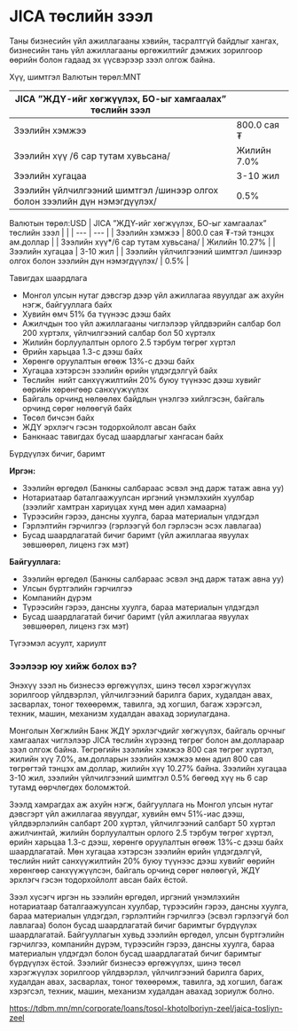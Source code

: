 # JICA төслийн зээл

Таны бизнесийн үйл ажиллагааны хэвийн, тасралтгүй байдлыг хангах, бизнесийн тань үйл ажиллагааны өргөжилтийг дэмжих зорилгоор өөрийн болон гадаад эх үүсвэрээр зээл олгож байна.

Хүү, шимтгэл
Валютын төрөл:MNT

| JICA ”ЖДҮ-ийг хөгжүүлэх, БО-ыг хамгаалах” төслийн зээл | |
| --- | --- |
| Зээлийн хэмжээ | 800.0 сая ₮ |
| Зээлийн хүү /6 сар тутам хувьсана/ | Жилийн 7.0% |
| Зээлийн хугацаа | 3-10 жил |
| Зээлийн үйлчилгээний шимтгэл /шинээр олгох болон зээлийн дүн нэмэгдүүлэх/ | 0.5% |

Валютын төрөл:USD
| JICA ”ЖДҮ-ийг хөгжүүлэх, БО-ыг хамгаалах” төслийн зээл | |
| --- | --- |
| Зээлийн хэмжээ | 800.0 сая ₮-тэй тэнцэх ам.доллар |
| Зээлийн хүү\*/6 сар тутам хувьсана/ | Жилийн 10.27% |
| Зээлийн хугацаа | 3-10 жил |
| Зээлийн үйлчилгээний шимтгэл /шинээр олгох болон зээлийн дүн нэмэгдүүлэх/ | 0.5% |

Тавигдах шаардлага

* Монгол улсын нутаг дэвсгэр дээр үйл ажиллагаа явуулдаг аж ахуйн нэгж, байгууллага байх
* Хувийн өмч 51% ба түүнээс дээш байх
* Ажилчдын тоо үйл ажиллагааны чиглэлээр үйлдвэрийн салбар бол 200 хүртэлх, үйлчилгээний салбар бол 50 хүртэлх
* Жилийн борлуулалтын орлого 2.5 тэрбум төгрөг хүртэл
* Өрийн харьцаа 1.3-с дээш байх
* Хөрөнгө оруулалтын өгөөж 13%-с дээш байх
* Хугацаа хэтэрсэн зээлийн өрийн үлдэгдэлгүй байх
* Төслийн  нийт санхүүжилтийн 20% буюу түүнээс дээш хувийг өөрийн хөрөнгөөр санхүүжүүлэх
* Байгаль орчинд нөлөөлөх байдлын үнэлгээ хийлгэсэн, байгаль орчинд сөрөг нөлөөгүй байх
* Төсөл бичсэн байх
* ЖДҮ эрхлэгч гэсэн тодорхойлолт авсан байх
* Банкнаас тавигдах бусад шаардлагыг хангасан байх


Бүрдүүлэх бичиг, баримт

**Иргэн:**

* Зээлийн өргөдөл (Банкны салбараас эсвэл энд дарж татаж авна уу)
* Нотариатаар баталгаажуулсан иргэний үнэмлэхийн хуулбар (зээлийг хамтран хариуцах хүнд мөн адил хамаарна)
* Түрээсийн гэрээ, дансны хуулга, бараа материалын үлдэгдэл
* Гэрлэлтийн гэрчилгээ (гэрлээгүй бол гэрлэсэн эсэх лавлагаа)
* Бусад шаардлагатай бичиг баримт (үйл ажиллагаа явуулах зөвшөөрөл, лиценз гэх мэт)

**Байгууллага:**

* Зээлийн өргөдөл (Банкны салбараас эсвэл энд дарж татаж авна уу)
* Улсын бүртгэлийн гэрчилгээ
* Компанийн дүрэм
* Түрээсийн гэрээ, дансны хуулга, бараа материалын үлдэгдэл
* Бусад шаардлагатай бичиг баримт (үйл ажиллагаа явуулах зөвшөөрөл, лиценз гэх мэт)

Түгээмэл асуулт, хариулт
 
### Зээлээр юу хийж болох вэ?

Энэхүү зээл нь бизнесээ өргөжүүлэх, шинэ төсөл хэрэгжүүлэх зорилгоор үйлдвэрлэл, үйлчилгээний барилга барих, худалдан авах, засварлах, тоног төхөөрөмж, тавилга, эд хогшил, багаж хэрэгсэл, техник, машин, механизм худалдан авахад зориулагдана.


Монголын Хөгжлийн Банк ЖДҮ эрхлэгчдийг хөгжүүлэх, байгаль орчныг хамгаалах чиглэлээр JICA төслийн хүрээнд төгрөг болон ам.доллараар зээл олгож байна. Төгрөгийн зээлийн хэмжээ 800 сая төгрөг хүртэл, жилийн хүү 7.0%, ам.долларын зээлийн хэмжээ мөн адил 800 сая төгрөгтэй тэнцэх ам.доллар, жилийн хүү 10.27% байна. Зээлийн хугацаа 3-10 жил, зээлийн үйлчилгээний шимтгэл 0.5% бөгөөд хүү нь 6 сар тутамд өөрчлөгдөх боломжтой.

Зээлд хамрагдах аж ахуйн нэгж, байгууллага нь Монгол улсын нутаг дэвсгэрт үйл ажиллагаа явуулдаг, хувийн өмч 51%-иас дээш, үйлдвэрлэлийн салбарт 200 хүртэл, үйлчилгээний салбарт 50 хүртэл ажилчинтай, жилийн борлуулалтын орлого 2.5 тэрбум төгрөг хүртэл, өрийн харьцаа 1.3-с дээш, хөрөнгө оруулалтын өгөөж 13%-с дээш байх шаардлагатай. Мөн хугацаа хэтэрсэн зээлийн өрийн үлдэгдэлгүй, төслийн нийт санхүүжилтийн 20% буюу түүнээс дээш хувийг өөрийн хөрөнгөөр санхүүжүүлсэн, байгаль орчинд сөрөг нөлөөгүй, ЖДҮ эрхлэгч гэсэн тодорхойлолт авсан байх ёстой.

Зээл хүсэгч иргэн нь зээлийн өргөдөл, иргэний үнэмлэхийн нотариатаар баталгаажуулсан хуулбар, түрээсийн гэрээ, дансны хуулга, бараа материалын үлдэгдэл, гэрлэлтийн гэрчилгээ (эсвэл гэрлээгүй бол лавлагаа) болон бусад шаардлагатай бичиг баримтыг бүрдүүлэх шаардлагатай. Байгууллагын хувьд зээлийн өргөдөл, улсын бүртгэлийн гэрчилгээ, компанийн дүрэм, түрээсийн гэрээ, дансны хуулга, бараа материалын үлдэгдэл болон бусад шаардлагатай бичиг баримтыг бүрдүүлэх ёстой. Зээлийг бизнесээ өргөжүүлэх, шинэ төсөл хэрэгжүүлэх зорилгоор үйлдвэрлэл, үйлчилгээний барилга барих, худалдан авах, засварлах, тоног төхөөрөмж, тавилга, эд хогшил, багаж хэрэгсэл, техник, машин, механизм худалдан авахад зориулж болно.

https://tdbm.mn/mn/corporate/loans/tosol-khotolboriyn-zeel/jaica-tosliyn-zeel